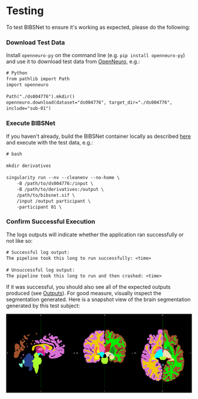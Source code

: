 # Testing
To test BIBSNet to ensure it's working as expected, please do the following:

### Download Test Data

Install `openneuro-py` on the command line (e.g. `pip install openneuro-py`) and use it to download test data from [OpenNeuro](https://openneuro.org/), e.g.: 
```
# Python
from pathlib import Path
import openneuro

Path("./ds004776").mkdir()
openneuro.download(dataset="ds004776", target_dir="./ds004776", include="sub-01")
```
### Execute BIBSNet

If you haven't already, build the BIBSNet container locally as described [here](usage.md#option-1-execute-as-container-recommended-for-general-user) and execute with the test data, e.g.:
```
# bash

mkdir derivatives

singularity run --nv --cleanenv --no-home \
	-B /path/to/ds004776:/input \
	-B /path/to/derivatives:/output \
	/path/to/bibsnet.sif \
	/input /output participant \
	-participant 01 \
```

### Confirm Successful Execution

The logs outputs will indicate whether the application ran successfully or not like so:
```
# Successful log output:
The pipeline took this long to run successfully: <time>

# Unsuccessful log output:
The pipeline took this long to run and then crashed: <time>

```

If it was successful, you should also see all of the expected outputs produced (see [Outputs](outputs.md)). For good measure, visually inspect the segmentation generated. Here is a snapshot view of the brain segmentation generated by this test subject:

![](openneuro_testdata_aseg.png)
